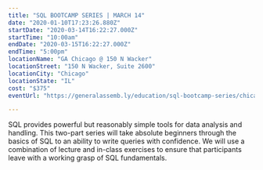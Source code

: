 ```yaml
---
title: "SQL BOOTCAMP SERIES | MARCH 14"
date: "2020-01-10T17:23:26.880Z"
startDate: "2020-03-14T16:22:27.000Z"
startTime: "10:00am"
endDate: "2020-03-15T16:22:27.000Z"
endTime: "5:00pm"
locationName: "GA Chicago @ 150 N Wacker"
locationStreet: "150 N Wacker, Suite 2600"
locationCity: "Chicago"
locationState: "IL"
cost: "$375"
eventUrl: "https://generalassemb.ly/education/sql-bootcamp-series/chicago/95443"

---
```


SQL provides powerful but reasonably simple tools for data analysis and handling. This two-part series will take absolute beginners through the basics of SQL to an ability to write queries with confidence. We will use a combination of lecture and in-class exercises to ensure that participants leave with a working grasp of SQL fundamentals.

